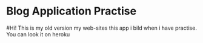 # Blog Application Practise 

#Hi! This is my old version my web-sites this app i bild when i have practise. 
You can look it on heroku 
